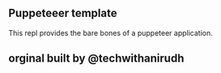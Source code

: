 ## Puppeteeer template
This repl provides the bare bones of a puppeteer application.
## orginal built by @techwithanirudh 
